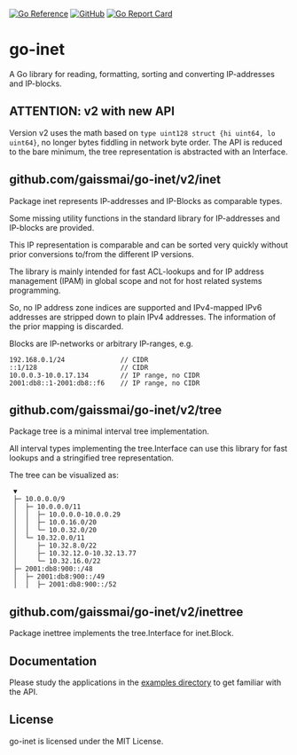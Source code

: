 [![Go Reference](https://pkg.go.dev/badge/github.com/gaissmai/go-inet.svg)](https://pkg.go.dev/github.com/gaissmai/go-inet/v2)
[![GitHub](https://img.shields.io/github/license/gaissmai/go-inet)](https://github.com/gaissmai/go-inet/blob/master/LICENSE)
[![Go Report Card](https://goreportcard.com/badge/github.com/gaissmai/go-inet)](https://goreportcard.com/report/github.com/gaissmai/go-inet/v2)

# go-inet

A Go library for reading, formatting, sorting and converting IP-addresses and IP-blocks.

## ATTENTION: v2 with new API

Version v2 uses the math based on `type uint128 struct {hi uint64, lo uint64}`, no longer bytes fiddling in network byte order.
The API is reduced to the bare minimum, the tree representation is abstracted with an Interface.

## github.com/gaissmai/go-inet/v2/inet

Package inet represents IP-addresses and IP-Blocks as comparable types.

Some missing utility functions in the standard library for IP-addresses and IP-blocks are provided.

This IP representation is comparable and can be sorted very quickly without prior conversions to/from the different IP versions.

The library is mainly intended for fast ACL-lookups and for IP address management (IPAM) in global scope
and not for host related systems programming.

So, no IP address zone indices are supported and IPv4-mapped IPv6 addresses are stripped down to plain IPv4 addresses.
The information of the prior mapping is discarded.

Blocks are IP-networks or arbitrary IP-ranges, e.g.

    192.168.0.1/24              // CIDR
    ::1/128                     // CIDR
    10.0.0.3-10.0.17.134        // IP range, no CIDR
    2001:db8::1-2001:db8::f6    // IP range, no CIDR

## github.com/gaissmai/go-inet/v2/tree

Package tree is a minimal interval tree implementation.

All interval types implementing the tree.Interface can use this library for fast lookups
and a stringified tree representation.

The tree can be visualized as:

```
 ▼
 ├─ 10.0.0.0/9
 │  ├─ 10.0.0.0/11
 │  │  ├─ 10.0.0.0-10.0.0.29
 │  │  ├─ 10.0.16.0/20
 │  │  └─ 10.0.32.0/20
 │  └─ 10.32.0.0/11
 │     ├─ 10.32.8.0/22
 │     ├─ 10.32.12.0-10.32.13.77
 │     └─ 10.32.16.0/22
 ├─ 2001:db8:900::/48
 │  ├─ 2001:db8:900::/49
 │  │  ├─ 2001:db8:900::/52
```

## github.com/gaissmai/go-inet/v2/inettree

Package inettree implements the tree.Interface for inet.Block.

## Documentation

Please study the applications in the [examples directory](https://github.com/gaissmai/go-inet/tree/master/examples)
to get familiar with the API.

## License

go-inet is licensed under the MIT License.


